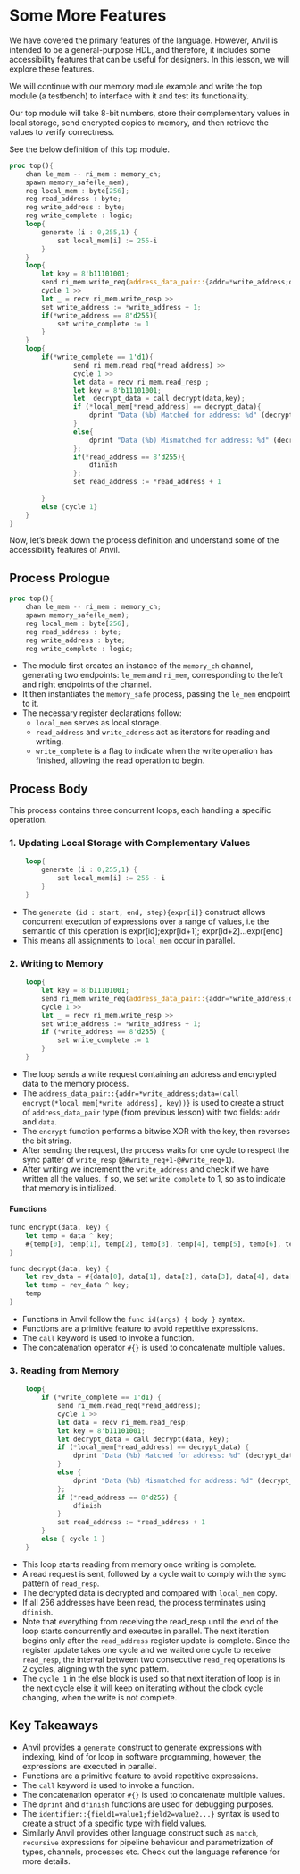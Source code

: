 # Some More Features

We have covered the primary features of the language. However, Anvil is intended to be a general-purpose HDL, and therefore, it includes some accessibility features that can be useful for designers. In this lesson, we will explore these features.

We will continue with our memory module example and write the top module (a testbench) to interface with it and test its functionality.

Our top module will take 8-bit numbers, store their complementary values in local storage, send encrypted copies to memory, and then retrieve the values to verify correctness.

See the below definition of this top module.

```rust
proc top(){
    chan le_mem -- ri_mem : memory_ch;
    spawn memory_safe(le_mem);
    reg local_mem : byte[256];
    reg read_address : byte;
    reg write_address : byte;
    reg write_complete : logic;
    loop{
        generate (i : 0,255,1) {
            set local_mem[i] := 255-i
        }
    }
    loop{
        let key = 8'b11101001;
        send ri_mem.write_req(address_data_pair::{addr=*write_address;data=(call encrypt(*local_mem[*write_address],key))}) >>
        cycle 1 >>
        let _ = recv ri_mem.write_resp >>
        set write_address := *write_address + 1;
        if(*write_address == 8'd255){
            set write_complete := 1
        }
    }
    loop{
        if(*write_complete == 1'd1){
                send ri_mem.read_req(*read_address) >>
                cycle 1 >>
                let data = recv ri_mem.read_resp ;
                let key = 8'b11101001;
                let  decrypt_data = call decrypt(data,key);
                if (*local_mem[*read_address] == decrypt_data){
                    dprint "Data (%b) Matched for address: %d" (decrypt_data,*read_address)
                }
                else{
                    dprint "Data (%b) Mismatched for address: %d" (decrypt_data,*read_address)
                };
                if(*read_address == 8'd255){
                    dfinish
                };
                set read_address := *read_address + 1
                
        }
        else {cycle 1}
    }
}
```

Now, let’s break down the process definition and understand some of the accessibility features of Anvil.

## Process Prologue
```rust
proc top(){
    chan le_mem -- ri_mem : memory_ch;
    spawn memory_safe(le_mem);
    reg local_mem : byte[256];
    reg read_address : byte;
    reg write_address : byte;
    reg write_complete : logic;
```
- The module first creates an instance of the `memory_ch` channel, generating two endpoints: `le_mem` and `ri_mem`, corresponding to the left and right endpoints of the channel.
- It then instantiates the `memory_safe` process, passing the `le_mem` endpoint to it.
- The necessary register declarations follow:
  - `local_mem` serves as local storage.
  - `read_address` and `write_address` act as iterators for reading and writing.
  - `write_complete` is a flag to indicate when the write operation has finished, allowing the read operation to begin.

## Process Body
This process contains three concurrent loops, each handling a specific operation.

### 1. Updating Local Storage with Complementary Values
```rust
    loop{
        generate (i : 0,255,1) {
            set local_mem[i] := 255 - i
        }
    }
```
- The `generate (id : start, end, step){expr[i]}` construct allows concurrent execution of expressions over a range of values, i.e the semantic of this operation is expr[id];expr[id+1]; expr[id+2]...expr[end]
- This means all assignments to `local_mem` occur in parallel.

### 2. Writing to Memory
```rust
    loop{
        let key = 8'b11101001;
        send ri_mem.write_req(address_data_pair::{addr=*write_address;data=(call encrypt(*local_mem[*write_address], key))}) >>
        cycle 1 >>
        let _ = recv ri_mem.write_resp >>
        set write_address := *write_address + 1;
        if (*write_address == 8'd255) {
            set write_complete := 1
        }
    }
```
- The loop sends a write request containing an address and encrypted data to the memory process.
- The `address_data_pair::{addr=*write_address;data=(call encrypt(*local_mem[*write_address], key))}` is used to create a struct of `address_data_pair` type (from previous lesson) with two fields: `addr` and `data`.
- The `encrypt` function performs a bitwise XOR with the key, then reverses the bit string. 
- After sending the request, the process waits for one cycle to respect the sync patter of `write_resp` (`@#write_req+1-@#write_req+1`).
- After writing we increment the `write_address` and check if we have written all the values. If so, we set `write_complete` to 1, so as to indicate that memory is initialized.

#### Functions
```rust
func encrypt(data, key) {
    let temp = data ^ key;
    #{temp[0], temp[1], temp[2], temp[3], temp[4], temp[5], temp[6], temp[7]}
}

func decrypt(data, key) {
    let rev_data = #{data[0], data[1], data[2], data[3], data[4], data[5], data[6], data[7]};
    let temp = rev_data ^ key;
    temp
}
```
- Functions in Anvil follow the `func id(args) { body }` syntax.
- Functions are a primitive feature to avoid repetitive expressions.
- The `call` keyword is used to invoke a function.
- The concatenation operator `#{}` is used to concatenate multiple values.

### 3. Reading from Memory
```rust
    loop{
        if (*write_complete == 1'd1) {
            send ri_mem.read_req(*read_address);
            cycle 1 >>
            let data = recv ri_mem.read_resp;
            let key = 8'b11101001;
            let decrypt_data = call decrypt(data, key);
            if (*local_mem[*read_address] == decrypt_data) {
                dprint "Data (%b) Matched for address: %d" (decrypt_data, *read_address)
            }
            else {
                dprint "Data (%b) Mismatched for address: %d" (decrypt_data, *read_address)
            };
            if (*read_address == 8'd255) {
                dfinish
            }
            set read_address := *read_address + 1
        }
        else { cycle 1 }
    }
```

- This loop starts reading from memory once writing is complete.
- A read request is sent, followed by a cycle wait to comply with the sync pattern of `read_resp`.
- The decrypted data is decrypted and compared with `local_mem` copy.
- If all 256 addresses have been read, the process terminates using `dfinish`.
- Note that everything from receiving the read_resp until the end of the loop starts concurrently and executes in parallel. The next iteration begins only after the `read_address` register update is complete. Since the register update takes one cycle and we waited one cycle to receive `read_resp`, the interval between two consecutive `read_req` operations is 2 cycles, aligning with the sync pattern.
- The `cycle 1` in the else block is used so that next iteration of loop is in the next cycle else it will keep on iterating without the clock cycle changing, when the write is not complete.



## Key Takeaways

- Anvil provides a `generate` construct to generate expressions with indexing, kind of for loop in software programming, however, the expressions are executed in parallel.
- Functions are a primitive feature to avoid repetitive expressions.
- The `call` keyword is used to invoke a function.
- The concatenation operator `#{}` is used to concatenate multiple values.
- The `dprint` and `dfinish` functions are used for debugging purposes.
- The `identifier::{field1=value1;field2=value2...}` syntax is used to create a struct of a specific type with field values.
- Similarly Anvil provides other language construct such as `match`, `recursive` expressions for pipeline behaviour and parametrization of types, channels, processes etc. Check out the language reference for more details.



<!-- ## Some Questions to think about: -->

